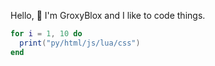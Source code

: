 Hello, 👋 I'm GroxyBlox and I like to code things.
```lua
for i = 1, 10 do
  print("py/html/js/lua/css")
end
```
